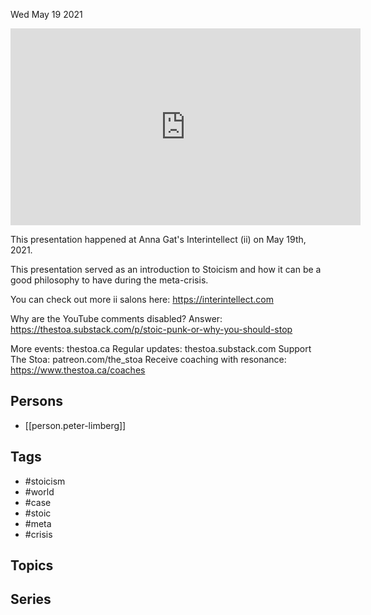 



Wed May 19 2021

<iframe width="560" height="315" src="https://www.youtube.com/embed/eaZ30qAOv1M" title="Will Stoicism Save the World? The Case for Being a Stoic During the Meta-Crisis w/ Peter Limberg" frameborder="0" allow="accelerometer; autoplay; clipboard-write; encrypted-media; gyroscope; picture-in-picture" allowfullscreen ></iframe>

This presentation happened at Anna Gat's Interintellect (ii) on May 19th, 2021. 

This presentation served as an introduction to Stoicism and how it can be a good philosophy to have during the meta-crisis. 

You can check out more ii salons here: https://interintellect.com

Why are the YouTube comments disabled? Answer: https://thestoa.substack.com/p/stoic-punk-or-why-you-should-stop

More events: thestoa.ca
Regular updates: thestoa.substack.com
Support The Stoa: patreon.com/the_stoa
Receive coaching with resonance: https://www.thestoa.ca/coaches

## Persons

- [[person.peter-limberg]]

## Tags

- #stoicism
- #world
- #case
- #stoic
- #meta
- #crisis

## Topics



## Series



